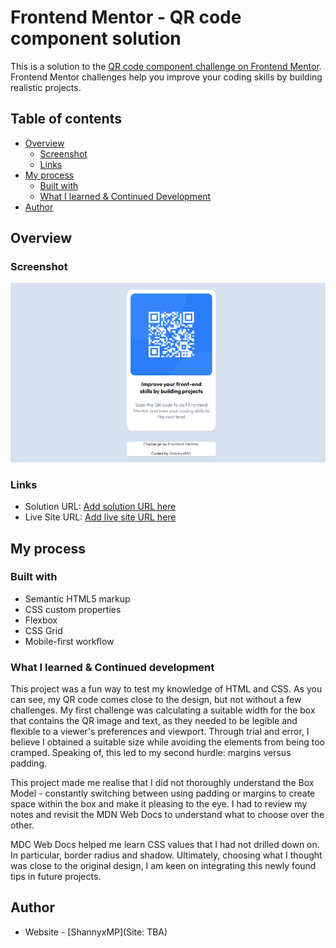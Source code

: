 # Frontend Mentor - QR code component solution

This is a solution to the [QR code component challenge on Frontend Mentor](https://www.frontendmentor.io/challenges/qr-code-component-iux_sIO_H). Frontend Mentor challenges help you improve your coding skills by building realistic projects. 

## Table of contents

- [Overview](#overview)
  - [Screenshot](#screenshot)
  - [Links](#links)
- [My process](#my-process)
  - [Built with](#built-with)
  - [What I learned & Continued Development](#what-i-learned-&-continued-development)
- [Author](#author)

## Overview

### Screenshot

![](screenshot.png)

### Links

- Solution URL: [Add solution URL here](https://your-solution-url.com)
- Live Site URL: [Add live site URL here](https://your-live-site-url.com)

## My process

### Built with

- Semantic HTML5 markup
- CSS custom properties
- Flexbox
- CSS Grid
- Mobile-first workflow

### What I learned & Continued development

This project was a fun way to test my knowledge of HTML and CSS. As you can see, my QR code comes close to the design, but not without a few challenges. My first challenge was calculating a suitable width for the box that contains the QR image and text, as they needed to be legible and flexible to a viewer's preferences and viewport. Through trial and error, I believe I obtained a suitable size while avoiding the elements from being too cramped. Speaking of, this led to my second hurdle: margins versus padding.

This project made me realise that I did not thoroughly understand the Box Model - constantly switching between using padding or margins to create space within the box and make it pleasing to the eye. I had to review my notes and revisit the MDN Web Docs to understand what to choose over the other. 

MDC Web Docs helped me learn CSS values that I had not drilled down on. In particular, border radius and shadow. Ultimately, choosing what I thought was close to the original design, I am keen on integrating this newly found tips in future projects. 

## Author

- Website - [ShannyxMP](Site: TBA)
